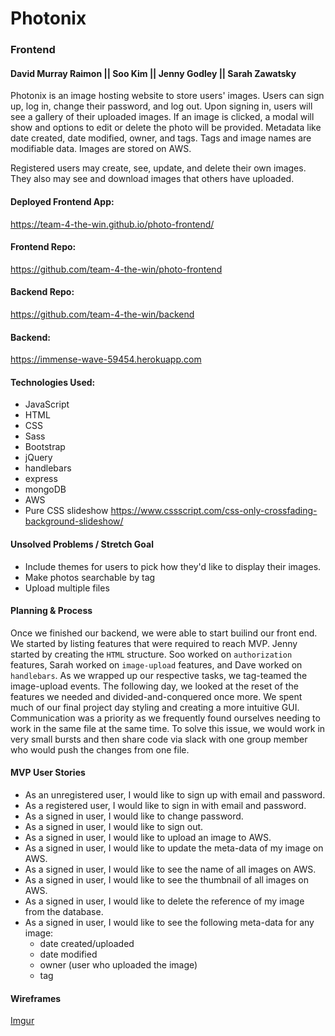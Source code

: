 # Photonix
### Frontend

#### David Murray Raimon || Soo Kim || Jenny Godley || Sarah Zawatsky


Photonix is an image hosting website to store users' images.  Users can sign up, log in, change their password, and log out.  Upon signing in, users will see a gallery of their uploaded images.  If an image is clicked, a modal will show and options to edit or delete the photo will be provided. Metadata like date created, date modified, owner, and tags.  Tags and image names are modifiable data. Images are stored on AWS.

Registered users may create, see, update, and delete their own images.  They also may see and download images that others have uploaded.


#### Deployed Frontend App:
https://team-4-the-win.github.io/photo-frontend/

#### Frontend Repo:
https://github.com/team-4-the-win/photo-frontend

#### Backend Repo:
https://github.com/team-4-the-win/backend

#### Backend:
https://immense-wave-59454.herokuapp.com


#### Technologies Used:
- JavaScript
- HTML
- CSS
- Sass
- Bootstrap
- jQuery
- handlebars
- express
- mongoDB
- AWS
- Pure CSS slideshow https://www.cssscript.com/css-only-crossfading-background-slideshow/

#### Unsolved Problems / Stretch Goal
- Include themes for users to pick how they'd like to display their images.
- Make photos searchable by tag
- Upload multiple files

#### Planning & Process

Once we finished our backend, we were able to start builind our front end.  We started by listing features that were required to reach MVP. Jenny started by creating the `HTML` structure.  Soo worked on `authorization` features, Sarah worked on `image-upload` features, and Dave worked on  `handlebars`.  As we wrapped up our respective tasks, we tag-teamed the image-upload events. The following day, we looked at the reset of the features we needed and divided-and-conquered once more. We spent much of our final project day styling and creating a more intuitive GUI. Communication was a priority as we frequently found ourselves needing to work in the same file at the same time. To solve this issue, we would work in very small bursts and then share code via slack with one group member who would push the changes from one file.

#### MVP User Stories
- As an unregistered user, I would like to sign up with email and password.
- As a registered user, I would like to sign in with email and password.
- As a signed in user, I would like to change password.
- As a signed in user, I would like to sign out.
- As a signed in user, I would like to upload an image to AWS.
- As a signed in user, I would like to update the meta-data of my image on AWS.
- As a signed in user, I would like to see the name of all images on AWS.
- As a signed in user, I would like to see the thumbnail of all images on AWS.
- As a signed in user, I would like to delete the reference of my image from the database.
- As a signed in user, I would like to see the following meta-data for any image:
  - date created/uploaded
  - date modified
  - owner (user who uploaded the image)
  - tag

#### Wireframes
[Imgur](https://i.imgur.com/0blVqJS.jpg)
